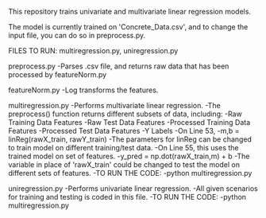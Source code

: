 This repository trains univariate and multivariate linear regression models. 

The model is currently trained on 'Concrete_Data.csv', and to change the input file, you can do so in preprocess.py. 


FILES TO RUN: multiregression.py, uniregression.py


preprocess.py
    -Parses .csv file, and returns raw data that has been processed by featureNorm.py

featureNorm.py
    -Log transforms the features.

multiregression.py
    -Performs multivariate linear regression. 
    -The preprocess() function returns different subsets of data, including:
        -Raw Training Data Features
        -Raw Test Data Features 
        -Processed Training Data Features
        -Processed Test Data Features
        -Y Labels
    -On Line 53, 
        -m,b = linReg(rawX_train, rawY_train)
        -The parameters for linReg can be changed to train model on different training/test data. 
    -On Line 55, this uses the trained model on set of features.
        -y_pred = np.dot(rawX_train,m) + b
        -The variable in place of 'rawX_train' could be changed to test the model on different sets of features.
    -TO RUN THE CODE: 
        -python multiregression.py

uniregression.py
    -Performs univariate linear regression. 
    -All given scenarios for training and testing is coded in this file.
    -TO RUN THE CODE: 
        -python multiregression.py
